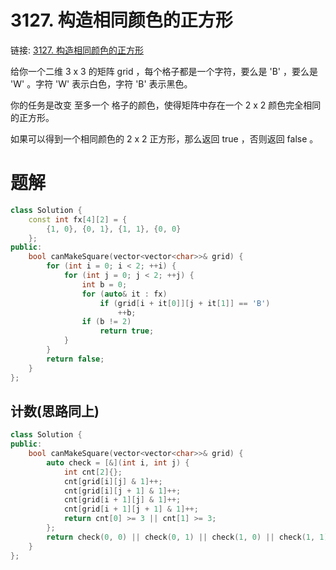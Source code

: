 # 3127. 构造相同颜色的正方形
链接: [3127. 构造相同颜色的正方形](https://leetcode.cn/problems/make-a-square-with-the-same-color/)

给你一个二维 3 x 3 的矩阵 grid ，每个格子都是一个字符，要么是 'B' ，要么是 'W' 。字符 'W' 表示白色，字符 'B' 表示黑色。

你的任务是改变 至多一个 格子的颜色，使得矩阵中存在一个 2 x 2 颜色完全相同的正方形。

如果可以得到一个相同颜色的 2 x 2 正方形，那么返回 true ，否则返回 false 。

# 题解

```C++
class Solution {
    const int fx[4][2] = {
        {1, 0}, {0, 1}, {1, 1}, {0, 0}
    };
public:
    bool canMakeSquare(vector<vector<char>>& grid) {
        for (int i = 0; i < 2; ++i) {
            for (int j = 0; j < 2; ++j) {
                int b = 0;
                for (auto& it : fx)
                    if (grid[i + it[0]][j + it[1]] == 'B')
                        ++b;
                if (b != 2)
                    return true;
            }
        }
        return false;
    }
};
```

## 计数(思路同上)
```C++
class Solution {
public:
    bool canMakeSquare(vector<vector<char>>& grid) {
        auto check = [&](int i, int j) {
            int cnt[2]{};
            cnt[grid[i][j] & 1]++;
            cnt[grid[i][j + 1] & 1]++;
            cnt[grid[i + 1][j] & 1]++;
            cnt[grid[i + 1][j + 1] & 1]++;
            return cnt[0] >= 3 || cnt[1] >= 3;
        };
        return check(0, 0) || check(0, 1) || check(1, 0) || check(1, 1);
    }
};
```
